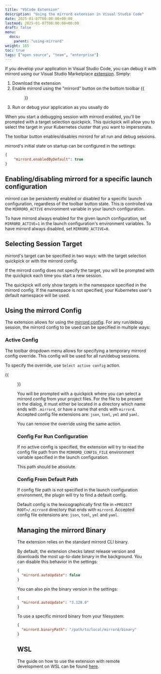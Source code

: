 ```yaml
---
title: "VSCode Extension"
description: "Using the mirrord extension in Visual Studio Code"
date: 2025-01-07T00:00:00+00:00
lastmod: 2025-01-07T00:00:00+00:00
draft: false
menu:
  docs:
    parent: "using-mirrord"
weight: 165
toc: true
tags: ["open source", "team", "enterprise"]
---
```


If you develop your application in Visual Studio Code, you can debug it with mirrord using our Visual Studio Marketplace [extension](https://marketplace.visualstudio.com/items?itemName=MetalBear.mirrord). Simply:
1. Download the extension
2. Enable mirrord using the "mirrord" button on the bottom toolbar
{{<figure src="images/enabler.png" alt="mirrord button">}}
3. Run or debug your application as you usually do

When you start a debugging session with mirrord enabled, you'll be prompted with a target selection quickpick.
This quickpick will allow you to select the target in your Kubernetes cluster that you want to impersonate.

The toolbar button enables/disables mirrord for all run and debug sessions.

mirrord's initial state on startup can be configured in the settings:
```json
{
    "mirrord.enabledByDefault": true
}
```

## Enabling/disabling mirrord for a specific launch configuration

mirrord can be persistently enabled or disabled for a specific launch configuration, regardless of the toolbar button state.
This is controlled via the `MIRRORD_ACTIVE` environment variable in your launch configuration.

To have mirrord always enabled for the given launch configuration, set `MIRRORD_ACTIVE=1` in the launch configuration's environment variables.
To have mirrord always disabled, set `MIRRORD_ACTIVE=0`.

## Selecting Session Target

mirrord's target can be specified in two ways: with the target selection quickpick or with the mirrord config.

If the mirrord config does not specify the target, you will be prompted with the quickpick each time you start a new session.

The quickpick will only show targets in the namespace specified in the mirrord config.
If the namespace is not specified, your Kubernetes user's default namespace will be used.

## Using the mirrord Config

The extension allows for using the [mirrord config](/docs/reference/configuration).
For any run/debug session, the mirrord config to be used can be specified in multiple ways:

### Active Config

The toolbar dropdown menu allows for specifying a temporary mirrord config override.
This config will be used for all run/debug sessions.

To specify the override, use `Select active config` action.

{{<figure src="images/select-active-config.png" alt="select active config action">}}

You will be prompted with a quickpick where you can select a mirrord config from your project files.
For the file to be present in the dialog, it must either be located in a directory which name ends with `.mirrord`,
or have a name that ends with `mirrord`. Accepted config file extensions are: `json`, `toml`, `yml` and `yaml`.

You can remove the override using the same action.

### Config For Run Configuration

If no active config is specified, the extension will try to read the config file path from the `MIRRORD_CONFIG_FILE` environment variable specified in the launch configuration.

This path should be absolute.

### Config From Default Path

If config file path is not specified in the launch configuration environment, the plugin will try to find a default config.

Default config is the lexicographically first file in `<PROJECT ROOT>/.mirrord` directory that ends with `mirrord`.
Accepted config file extensions are: `json`, `toml`, `yml` and `yaml`.

## Managing the mirrord Binary

The extension relies on the standard mirrord CLI binary.

By default, the extension checks latest release version and downloads the most up-to-date binary in the background.
You can disable this behavior in the settings:
```json
{
  "mirrord.autoUpdate": false
}
```

You can also pin the binary version in the settings:
```json
{
  "mirrord.autoUpdate": "3.128.0"
}
```

To use a specific mirrord binary from your filesystem:
```json
{
  "mirrord.binaryPath": "/path/to/local/mirrord/binary"
}
```

## WSL

The guide on how to use the extension with remote development on WSL can be found [here](/docs/using-mirrord/wsl/#root-project-vscode).
